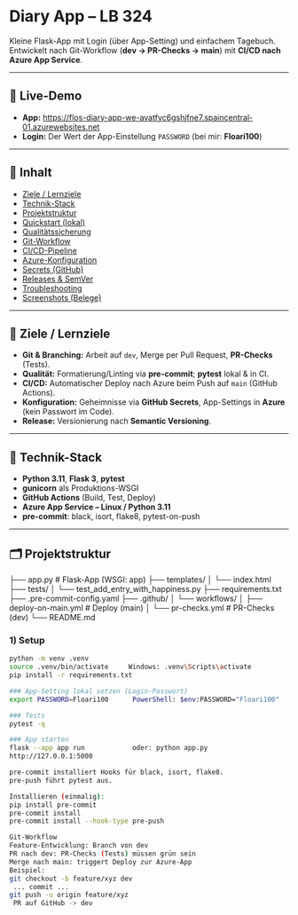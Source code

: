 # Diary App – LB 324

Kleine Flask-App mit Login (über App-Setting) und einfachem Tagebuch.  
Entwickelt nach Git-Workflow (**dev → PR-Checks → main**) mit **CI/CD nach Azure App Service**.

---

## 🔗 Live-Demo

- **App:** https://flos-diary-app-we-avatfyc6gshjfne7.spaincentral-01.azurewebsites.net  
- **Login:** Der Wert der App-Einstellung `PASSWORD` (bei mir: **Floari100**)

---

## 🧭 Inhalt

- [Ziele / Lernziele](#-ziele--lernziele)
- [Technik-Stack](#-technik-stack)
- [Projektstruktur](#-projektstruktur)
- [Quickstart (lokal)](#-quickstart-lokal)
- [Qualitätssicherung](#-qualitätssicherung)
- [Git-Workflow](#-git-workflow)
- [CI/CD-Pipeline](#-cicd-pipeline)
- [Azure-Konfiguration](#-azure-konfiguration)
- [Secrets (GitHub)](#-secrets-github)
- [Releases & SemVer](#-releases--semver)
- [Troubleshooting](#-troubleshooting)
- [Screenshots (Belege)](#-screenshots-belege)

---

## 🎯 Ziele / Lernziele

- **Git & Branching:** Arbeit auf `dev`, Merge per Pull Request, **PR-Checks** (Tests).  
- **Qualität:** Formatierung/Linting via **pre-commit**; **pytest** lokal & in CI.  
- **CI/CD:** Automatischer Deploy nach Azure beim Push auf `main` (GitHub Actions).  
- **Konfiguration:** Geheimnisse via **GitHub Secrets**, App-Settings in **Azure** (kein Passwort im Code).  
- **Release:** Versionierung nach **Semantic Versioning**.

---

## 🧰 Technik-Stack

- **Python 3.11**, **Flask 3**, **pytest**
- **gunicorn** als Produktions-WSGI
- **GitHub Actions** (Build, Test, Deploy)
- **Azure App Service – Linux / Python 3.11**
- **pre-commit**: black, isort, flake8, pytest-on-push

---

## 🗂 Projektstruktur

├── app.py # Flask-App (WSGI: app)
├── templates/
│ └── index.html
├── tests/
│ └── test_add_entry_with_happiness.py
├── requirements.txt
├── .pre-commit-config.yaml
├── .github/
│ └── workflows/
│ ├── deploy-on-main.yml # Deploy (main)
│ └── pr-checks.yml # PR-Checks (dev)
└── README.md

### 1) Setup
```bash
python -m venv .venv
source .venv/bin/activate     Windows: .venv\Scripts\activate
pip install -r requirements.txt

### App-Setting lokal setzen (Login-Passwort)
export PASSWORD=Floari100      PowerShell: $env:PASSWORD="Floari100"

### Tests
pytest -q

### App starten
flask --app app run            oder: python app.py
http://127.0.0.1:5000

pre-commit installiert Hooks für black, isort, flake8.
pre-push führt pytest aus.

Installieren (einmalig):
pip install pre-commit
pre-commit install
pre-commit install --hook-type pre-push

Git-Workflow
Feature‐Entwicklung: Branch von dev
PR nach dev: PR-Checks (Tests) müssen grün sein
Merge nach main: triggert Deploy zur Azure-App
Beispiel:
git checkout -b feature/xyz dev
 ... commit ...
git push -u origin feature/xyz
 PR auf GitHub -> dev
